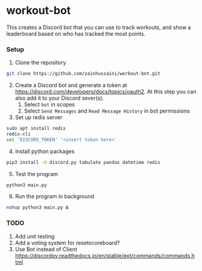 # workout-bot

This creates a Discord bot that you can use to track workouts, and show a leaderboard based on who has tracked the most points.

### Setup
1. Clone the repository
```bash
git clone https://github.com/zainhussaini/workout-bot.git
```

2. Create a Discord bot and generate a token at https://discord.com/developers/docs/topics/oauth2. At this step you can also add it to your Discord sever(s).
   1. Select `bot` in scopes
   2. Select `Send Messages` and `Read Message History` in bot permissions
3. Set up redis server
```bash
sudo apt install redis
redis-cli
set 'DISCORD_TOKEN' '<insert token here>'
```
4. Install python packages
```bash
pip3 install -U discord.py tabulate pandas datetime redis
```
5. Test the program
```bash
python3 main.py
```
6. Run the program in background
```bash
nohup python3 main.py &
```

### TODO
1. Add unit testing
2. Add a voting system for resetscoreboard?
3. Use Bot instead of Client https://discordpy.readthedocs.io/en/stable/ext/commands/commands.html
